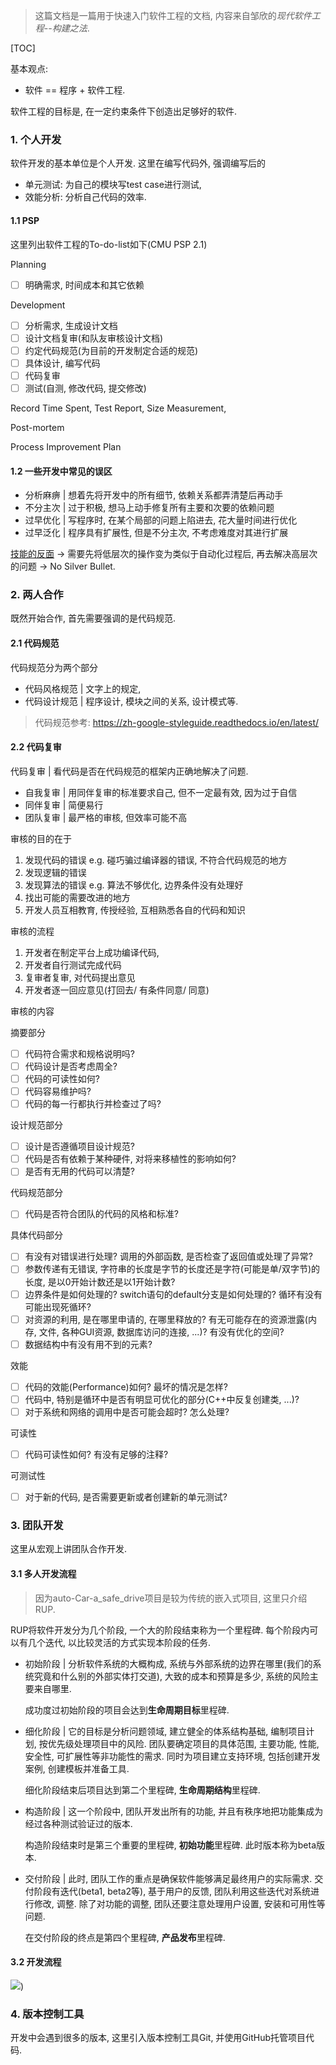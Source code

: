 > 这篇文档是一篇用于快速入门软件工程的文档, 内容来自邹欣的*现代软件工程--构建之法*. 

[TOC]

基本观点: 

- 软件 == 程序 + 软件工程.

软件工程的目标是, 在一定约束条件下创造出足够好的软件. 



### 1. 个人开发

软件开发的基本单位是个人开发. 这里在编写代码外, 强调编写后的

- 单元测试: 为自己的模块写test case进行测试,
- 效能分析: 分析自己代码的效率.



#### 1.1 PSP

这里列出软件工程的To-do-list如下(CMU PSP 2.1)

Planning

- [ ] 明确需求, 时间成本和其它依赖

Development

- [ ] 分析需求, 生成设计文档
- [ ] 设计文档复审(和队友审核设计文档)
- [ ] 约定代码规范(为目前的开发制定合适的规范)
- [ ] 具体设计, 编写代码
- [ ] 代码复审
- [ ] 测试(自测, 修改代码, 提交修改)

Record Time Spent, Test Report, Size Measurement, 

Post-mortem

Process Improvement Plan



#### 1.2 一些开发中常见的误区

- 分析麻痹 | 想着先将开发中的所有细节, 依赖关系都弄清楚后再动手
- 不分主次 | 过于积极, 想马上动手修复所有主要和次要的依赖问题
- 过早优化 | 写程序时, 在某个局部的问题上陷进去, 花大量时间进行优化
- 过早泛化 | 程序具有扩展性, 但是不分主次, 不考虑难度对其进行扩展



[技能的反面](https://www.msra.cn/zh-cn/news/features/0b87da4c-979a-43d7-a2e2-20920e78a422) -> 需要先将低层次的操作变为类似于自动化过程后, 再去解决高层次的问题 -> No Silver Bullet. 



### 2. 两人合作

既然开始合作, 首先需要强调的是代码规范. 



#### 2.1 代码规范

代码规范分为两个部分

- 代码风格规范 | 文字上的规定, 
- 代码设计规范 | 程序设计, 模块之间的关系, 设计模式等. 

> 代码规范参考: https://zh-google-styleguide.readthedocs.io/en/latest/ 



#### 2.2 代码复审

代码复审 | 看代码是否在代码规范的框架内正确地解决了问题.

- 自我复审 | 用同伴复审的标准要求自己, 但不一定最有效, 因为过于自信
- 同伴复审 | 简便易行
- 团队复审 | 最严格的审核, 但效率可能不高



审核的目的在于

1. 发现代码的错误 e.g. 碰巧骗过编译器的错误, 不符合代码规范的地方
2. 发现逻辑的错误
3. 发现算法的错误 e.g. 算法不够优化, 边界条件没有处理好
4. 找出可能的需要改进的地方
5. 开发人员互相教育, 传授经验, 互相熟悉各自的代码和知识



审核的流程

1. 开发者在制定平台上成功编译代码, 
2. 开发者自行测试完成代码
3. 复审者复审, 对代码提出意见
4. 开发者逐一回应意见(打回去/ 有条件同意/ 同意)



审核的内容

摘要部分

- [ ] 代码符合需求和规格说明吗?
- [ ] 代码设计是否考虑周全?
- [ ] 代码的可读性如何?
- [ ] 代码容易维护吗?
- [ ] 代码的每一行都执行并检查过了吗?

设计规范部分

- [ ] 设计是否遵循项目设计规范?
- [ ] 代码是否有依赖于某种硬件, 对将来移植性的影响如何?
- [ ] 是否有无用的代码可以清楚?

代码规范部分

- [ ] 代码是否符合团队的代码的风格和标准?

具体代码部分

- [ ] 有没有对错误进行处理? 调用的外部函数, 是否检查了返回值或处理了异常?
- [ ] 参数传递有无错误, 字符串的长度是字节的长度还是字符(可能是单/双字节)的长度, 是以0开始计数还是以1开始计数?
- [ ] 边界条件是如何处理的? switch语句的default分支是如何处理的? 循环有没有可能出现死循环?
- [ ] 对资源的利用, 是在哪里申请的, 在哪里释放的? 有无可能存在的资源泄露(内存, 文件, 各种GUI资源, 数据库访问的连接, ...)? 有没有优化的空间?
- [ ] 数据结构中有没有用不到的元素?

效能

- [ ] 代码的效能(Performance)如何? 最坏的情况是怎样?
- [ ] 代码中, 特别是循环中是否有明显可优化的部分(C++中反复创建类, ...)?
- [ ] 对于系统和网络的调用中是否可能会超时? 怎么处理?

可读性

- [ ] 代码可读性如何? 有没有足够的注释?

可测试性

- [ ] 对于新的代码, 是否需要更新或者创建新的单元测试? 



### 3. 团队开发

这里从宏观上讲团队合作开发. 



#### 3.1 多人开发流程

> 因为auto-Car-a_safe_drive项目是较为传统的嵌入式项目, 这里只介绍RUP.

RUP将软件开发分为几个阶段, 一个大的阶段结束称为一个里程碑. 每个阶段内可以有几个迭代, 以比较灵活的方式实现本阶段的任务. 

- 初始阶段 | 分析软件系统的大概构成, 系统与外部系统的边界在哪里(我们的系统究竟和什么别的外部实体打交道), 大致的成本和预算是多少, 系统的风险主要来自哪里. 

  成功度过初始阶段的项目会达到**生命周期目标**里程碑. 

- 细化阶段 | 它的目标是分析问题领域, 建立健全的体系结构基础, 编制项目计划, 按优先级处理项目中的风险. 团队要确定项目的具体范围, 主要功能, 性能, 安全性, 可扩展性等非功能性的需求. 同时为项目建立支持环境, 包括创建开发案例, 创建模板并准备工具. 

  细化阶段结束后项目达到第二个里程碑, **生命周期结构**里程碑.

- 构造阶段 | 这一个阶段中, 团队开发出所有的功能, 并且有秩序地把功能集成为经过各种测试验证过的版本. 

  构造阶段结束时是第三个重要的里程碑, **初始功能**里程碑. 此时版本称为beta版本. 

- 交付阶段 | 此时, 团队工作的重点是确保软件能够满足最终用户的实际需求. 交付阶段有迭代(beta1, beta2等), 基于用户的反馈, 团队利用这些迭代对系统进行修改, 调整. 除了对功能的调整, 团队还要注意处理用户设置, 安装和可用性等问题. 

  在交付阶段的终点是第四个里程碑, **产品发布**里程碑.



#### 3.2 开发流程

![](https://raw.githubusercontent.com/chancezhang1275/module00-basic_coding_skills-ALL/master/Software_Engineering/imgs/devProcess.jpg))



### 4. 版本控制工具

开发中会遇到很多的版本, 这里引入版本控制工具Git, 并使用GitHub托管项目代码. 